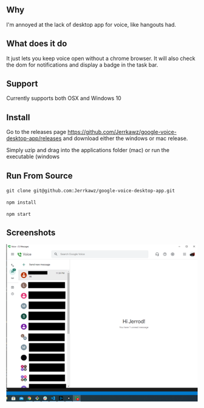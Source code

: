 ## Why
I'm annoyed at the lack of desktop app for voice, like hangouts had.

## What does it do
It just lets you keep voice open without a chrome browser. It will also check the dom for notifications and display a badge in the task bar.

## Support
Currently supports both OSX and Windows 10

## Install
Go to the releases page https://github.com/Jerrkawz/google-voice-desktop-app/releases and download either the windows or mac release.

Simply uzip and drag into the applications folder (mac) or run the executable (windows

## Run From Source
`git clone git@github.com:Jerrkawz/google-voice-desktop-app.git`

`npm install`

`npm start`

## Screenshots
![Windows](/images/windows.png?raw=true")
